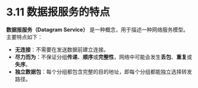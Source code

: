 # 3.11 数据报服务的特点

**数据报服务（Datagram Service）** 是一种概念，用于描述一种网络服务模型。主要特点如下：

+ **无连接**：不需要在发送数据前建立连接。
+ **尽力而为**：不保证分组**传递**、**顺序**或**完整性**，网络中可能会发生**丢包**、**重复**或**失序**。
+ **独立数据包**：每个分组都包含完整的目的地址，即每个分组都能独立选择转发路径。